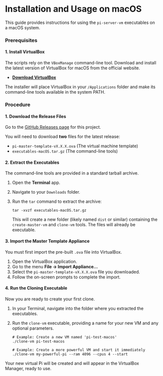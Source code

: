 # Installation and Usage on macOS

This guide provides instructions for using the `pi-server-vm` executables on a macOS system.

### Prerequisites

#### 1. Install VirtualBox

The scripts rely on the `VBoxManage` command-line tool. Download and install the latest version of VirtualBox for macOS from the official website.

- **[Download VirtualBox](https://www.virtualbox.org/wiki/Downloads)**

The installer will place VirtualBox in your `/Applications` folder and make its command-line tools available in the system PATH.

### Procedure

#### 1. Download the Release Files

Go to the [GitHub Releases page](https://github.com/HenkVanHoek/pi-server-vm/releases/latest) for this project.

You will need to download **two** files for the latest release:
-   `pi-master-template-vX.X.X.ova` (The virtual machine template)
-   `executables-macOS.tar.gz` (The command-line tools)

#### 2. Extract the Executables

The command-line tools are provided in a standard tarball archive.

1.  Open the **Terminal** app.
2.  Navigate to your `Downloads` folder.
3.  Run the `tar` command to extract the archive:

        tar -xvzf executables-macOS.tar.gz

    This will create a new folder (likely named `dist` or similar) containing the `create-master-vm` and `clone-vm` tools. The files will already be executable.

#### 3. Import the Master Template Appliance

You must first import the pre-built `.ova` file into VirtualBox.

1.  Open the VirtualBox application.
2.  Go to the menu **File -> Import Appliance...**
3.  Select the `pi-master-template-vX.X.X.ova` file you downloaded.
4.  Follow the on-screen prompts to complete the import.

#### 4. Run the Cloning Executable

Now you are ready to create your first clone.

1.  In your Terminal, navigate into the folder where you extracted the executables.
2.  Run the `clone-vm` executable, providing a name for your new VM and any optional parameters.

        # Example: Create a new VM named 'pi-test-macos'
        ./clone-vm pi-test-macos

        # Example: Create a more powerful VM and start it immediately
        ./clone-vm my-powerful-pi --ram 4096 --cpus 4 --start

Your new virtual Pi will be created and will appear in the VirtualBox Manager, ready to use.
